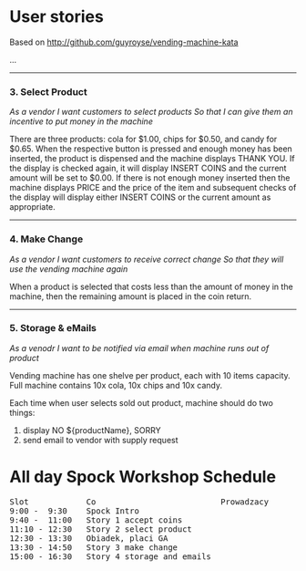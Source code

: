 # User stories

Based on
http://github.com/guyroyse/vending-machine-kata

...

--------------
### 3. Select Product

_As a vendor_
_I want customers to select products_
_So that I can give them an incentive to put money in the machine_

There are three products: cola for $1.00, chips for $0.50, and candy for $0.65.  When the respective button is pressed
and enough money has been inserted, the product is dispensed and the machine displays THANK YOU.  If the display is
checked again, it will display INSERT COINS and the current amount will be set to $0.00.  If there is not enough money
inserted then the machine displays PRICE and the price of the item and subsequent checks of the display will display
either INSERT COINS or the current amount as appropriate.

-----------
### 4. Make Change

_As a vendor_
_I want customers to receive correct change_
_So that they will use the vending machine again_

When a product is selected that costs less than the amount of money in the machine, then the remaining amount is placed
in the coin return.

-----------
### 5. Storage & eMails
_As a venodr_
_I want to be notified via email when machine runs out of product_

Vending machine has one shelve per product, each with 10 items capacity. Full machine contains 10x cola, 10x chips and 10x candy.

Each time when user selects sold out product, machine should do two things:

1. display NO ${productName}, SORRY
1. send email to vendor with supply request

# All day Spock Workshop Schedule
<pre>
Slot            Co                          Prowadzacy
9:00 -  9:30    Spock Intro
9:40 -  11:00   Story 1 accept coins
11:10 - 12:30   Story 2 select product
12:30 - 13:30   Obiadek, placi GA
13:30 - 14:50   Story 3 make change
15:00 - 16:30   Story 4 storage and emails
</pre>